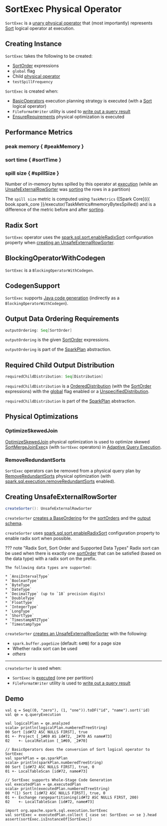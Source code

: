 # SortExec Physical Operator

`SortExec` is a [unary physical operator](UnaryExecNode.md) that (most importantly) represents [Sort](../logical-operators/Sort.md) logical operator at execution.

## Creating Instance

`SortExec` takes the following to be created:

* <span id="sortOrder"> [SortOrder](../expressions/SortOrder.md) expressions
* <span id="global"> `global` flag
* <span id="child"> Child [physical operator](SparkPlan.md)
* <span id="testSpillFrequency"> `testSpillFrequency`

`SortExec` is created when:

* [BasicOperators](../execution-planning-strategies/BasicOperators.md#Sort) execution planning strategy is executed (with a [Sort](../logical-operators/Sort.md) logical operator)
* `FileFormatWriter` utility is used to [write out a query result](../files/FileFormatWriter.md#write)
* [EnsureRequirements](../physical-optimizations/EnsureRequirements.md) physical optimization is executed

## Performance Metrics

### peak memory { #peakMemory }

### sort time { #sortTime }

### spill size { #spillSize }

Number of in-memory bytes spilled by this operator at [execution](#doExecute) (while an [UnsafeExternalRowSorter](#createSorter) was [sorting](../UnsafeExternalRowSorter.md#sort) the rows in a partition)

The `spill size` metric is computed using `TaskMetrics` ([Spark Core]({{ book.spark_core }}/executor/TaskMetrics#memoryBytesSpilled)) and is a difference of the metric before and after [sorting](../UnsafeExternalRowSorter.md#sort).

## <span id="enableRadixSort"><span id="spark.sql.sort.enableRadixSort"> Radix Sort

`SortExec` operator uses the [spark.sql.sort.enableRadixSort](../configuration-properties.md#spark.sql.sort.enableRadixSort) configuration property when [creating an UnsafeExternalRowSorter](#createSorter).

## <span id="BlockingOperatorWithCodegen"> BlockingOperatorWithCodegen

`SortExec` is a `BlockingOperatorWithCodegen`.

## <span id="CodegenSupport"> CodegenSupport

`SortExec` supports [Java code generation](CodegenSupport.md) (indirectly as a `BlockingOperatorWithCodegen`).

## <span id="outputOrdering"> Output Data Ordering Requirements

```scala
outputOrdering: Seq[SortOrder]
```

`outputOrdering` is the given [SortOrder](#sortOrder) expressions.

`outputOrdering` is part of the [SparkPlan](SparkPlan.md#outputOrdering) abstraction.

## <span id="requiredChildDistribution"> Required Child Output Distribution

```scala
requiredChildDistribution: Seq[Distribution]
```

`requiredChildDistribution` is a [OrderedDistribution](OrderedDistribution.md) (with the [SortOrder](#sortOrder) expressions) with the [global](#global) flag enabled or a [UnspecifiedDistribution](UnspecifiedDistribution.md).

`requiredChildDistribution` is part of the [SparkPlan](SparkPlan.md#requiredChildDistribution) abstraction.

## Physical Optimizations

### OptimizeSkewedJoin

[OptimizeSkewedJoin](../physical-optimizations/OptimizeSkewedJoin.md) physical optimization is used to optimize skewed [SortMergeJoinExec](SortMergeJoinExec.md)s (with `SortExec` operators) in [Adaptive Query Execution](../adaptive-query-execution/index.md).

### RemoveRedundantSorts

`SortExec` operators can be removed from a physical query plan by [RemoveRedundantSorts](../physical-optimizations/RemoveRedundantSorts.md) physical optimization (with [spark.sql.execution.removeRedundantSorts](../configuration-properties.md#spark.sql.execution.removeRedundantSorts) enabled).

## <span id="createSorter"> Creating UnsafeExternalRowSorter

```scala
createSorter(): UnsafeExternalRowSorter
```

`createSorter` [creates a BaseOrdering](../expressions/RowOrdering.md#create) for the [sortOrders](#sortOrder) and the [output schema](#output).

`createSorter` uses [spark.sql.sort.enableRadixSort](../configuration-properties.md#spark.sql.sort.enableRadixSort) configuration property to enable radix sort when possible.

??? note "Radix Sort, Sort Order and Supported Data Types"
    Radix sort can be used when there is exactly one [sortOrder](#sortOrder) that can be satisfied (based on the data type) with a radix sort on the prefix.

    The following data types are supported:

    * `AnsiIntervalType`
    * `BooleanType`
    * `ByteType`
    * `DateType`
    * `DecimalType` (up to `18` precision digits)
    * `DoubleType`
    * `FloatType`
    * `IntegerType`
    * `LongType`
    * `ShortType`
    * `TimestampNTZType`
    * `TimestampType`

`createSorter` [creates an UnsafeExternalRowSorter](../UnsafeExternalRowSorter.md#create) with the following:

* `spark.buffer.pageSize` (default: `64MB`) for a page size
* Whether radix sort can be used
* _others_

---

`createSorter` is used when:

* `SortExec` is [executed](#doExecute) (one per partition)
* `FileFormatWriter` utility is used to [write out a query result](../files/FileFormatWriter.md#write)

## Demo

```text
val q = Seq((0, "zero"), (1, "one")).toDF("id", "name").sort('id)
val qe = q.queryExecution

val logicalPlan = qe.analyzed
scala> println(logicalPlan.numberedTreeString)
00 Sort [id#72 ASC NULLS FIRST], true
01 +- Project [_1#69 AS id#72, _2#70 AS name#73]
02    +- LocalRelation [_1#69, _2#70]

// BasicOperators does the conversion of Sort logical operator to SortExec
val sparkPlan = qe.sparkPlan
scala> println(sparkPlan.numberedTreeString)
00 Sort [id#72 ASC NULLS FIRST], true, 0
01 +- LocalTableScan [id#72, name#73]

// SortExec supports Whole-Stage Code Generation
val executedPlan = qe.executedPlan
scala> println(executedPlan.numberedTreeString)
00 *(1) Sort [id#72 ASC NULLS FIRST], true, 0
01 +- Exchange rangepartitioning(id#72 ASC NULLS FIRST, 200)
02    +- LocalTableScan [id#72, name#73]

import org.apache.spark.sql.execution.SortExec
val sortExec = executedPlan.collect { case se: SortExec => se }.head
assert(sortExec.isInstanceOf[SortExec])
```
